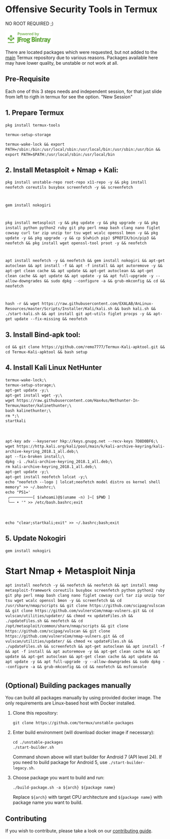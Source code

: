# Offensive Security Tools in Termux

NO ROOT REQUIRED ;)

[![Powered by JFrog Bintray](./.github/static/powered-by-bintray.png)](https://bintray.com)

There are located packages which were requested, but not added to the
[main][termux-packages] Termux repository due to various reasons. Packages
available here may have lower quality, be unstable or not work at all.

## Pre-Requisite
Each one of this 3 steps needs and independent session, for that just slide from left to rigth in termux for see the option. "New Session"


## 1. Prepare Termux
```ShellSession
pkg install termux-tools
```

```ShellSession
termux-setup-storage
```
```ShellSession
termux-wake-lock && export PATH=/sbin:/bin:/usr/local/sbin:/usr/local/bin:/usr/sbin:/usr/bin && export PATH=$PATH:/usr/local/sbin:/usr/local/bin
```

## 2. Install Metasploit + Nmap + Kali:

```ShellSession
pkg install unstable-repo root-repo x11-repo -y && pkg install neofetch coreutils busybox screenfetch -y && screenfetch
```
#
```ShellSession
gem install nokogiri
```
#
```ShellSession
pkg install metasploit -y && pkg update -y && pkg upgrade -y && pkg install python python2 ruby git php perl nmap bash clang nano figlet cowsay curl tar zip unzip tor tsu wget wcalc openssl bmon -y && pkg update -y && pkg upgrade -y && cp $(which pip) $PREFIX/bin/pip3 && neofetch && pkg install wget openssl-tool proot -y && neofetch
```
#
```ShellSession
apt install neofetch -y && neofetch && gem install nokogiri && apt-get autoclean && apt install -f && apt -f install && apt autoremove -y && apt-get clean cache && apt update && apt-get autoclean && apt-get clean cache && apt update && apt update -y && apt full-upgrade -y --allow-downgrades && sudo dpkg --configure -a && grub-mkconfig && cd && neofetch
```
#
```ShellSession
hash -r && wget https://raw.githubusercontent.com/EXALAB/AnLinux-Resources/master/Scripts/Installer/Kali/kali.sh && bash kali.sh && ./start-kali.sh && apt install git apt-utils figlet procps -y && apt-get update --fix-missing && neofetch
```

## 3. Install Bind-apk tool:
```ShellSession
cd && git clone https://github.com/remo7777/Termux-Kali-apktool.git && cd Termux-Kali-apktool && bash setup  
```
## 4. Install Kali Linux NetHunter

```ShellSession
termux-wake-lock;\
termux-setup-storage;\
apt-get update -y;\
apt-get install wget -y;\
wget https://raw.githubusercontent.com/Hax4us/Nethunter-In-Termux/master/kalinethunter;\
bash kalinethunter;\
rm *;\
startkali



apt-key adv --keyserver hkp://keys.gnupg.net --recv-keys 7D8D0BF6;\
wget https://http.kali.org/kali/pool/main/k/kali-archive-keyring/kali-archive-keyring_2018.1_all.deb;\
apt --fix-broken install;\
dpkg -i ./kali-archive-keyring_2018.1_all.deb;\
rm kali-archive-keyring_2018.1_all.deb;\
apt-get update -y;\
apt-get install neofetch lolcat -y;\
echo "neofetch --logo | lolcat;neofetch model distro os kernel shell memory" >> ~/.bashrc;\
echo "PS1='
 ╭──────────[ $(whoami)@$(uname -n) ]─[ $PWD ]
 ╰── • '" >> /etc/bash.bashrc;exit



echo "clear;startkali;exit" >> ~/.bashrc;bash;exit
```

## 5. Update Nokogiri

```ShellSession
gem install nokogiri
```
# Start Nmap + Metasploit Ninja

```ShellSession
apt install neofetch -y && neofetch && neofetch && apt install nmap metasploit-framework coreutils busybox screenfetch python python2 ruby git php perl nmap bash clang nano figlet cowsay curl tar zip unzip tor tsu wget wcalc openssl bmon -y && screenfetch && cd /usr/share/nmap/scripts && git clone https://github.com/scipag/vulscan && git clone https://github.com/vulnersCom/nmap-vulners.git && cd vulscan/utilities/updater/ && chmod +x updateFiles.sh && ./updateFiles.sh && neofetch && cd /opt/metasploit/common/share/nmap/scripts && git clone https://github.com/scipag/vulscan && git clone https://github.com/vulnersCom/nmap-vulners.git && cd vulscan/utilities/updater/ && chmod +x updateFiles.sh && ./updateFiles.sh && screenfetch && apt-get autoclean && apt install -f && apt -f install && apt autoremove -y && apt-get clean cache && apt update && apt-get autoclean && apt-get clean cache && apt update && apt update -y && apt full-upgrade -y --allow-downgrades && sudo dpkg --configure -a && grub-mkconfig && cd && neofetch && msfconsole
```
#
#
#
## (Optional) Building packages manually

You can build all packages manually by using provided docker image. The only
requirements are Linux-based host with Docker installed.

1. Clone this repository:
	```ShellSession
	git clone https://github.com/termux/unstable-packages
	```

2. Enter build environment (will download docker image if necessary):
	```ShellSession
	cd ./unstable-packages
	./start-builder.sh
	```
	Command shown above will start builder for Android 7 (API level 24). If you
	need to build package for Android 5, use `./start-builder-legacy.sh`.

3. Choose package you want to build and run:
	```ShellSession
	./build-package.sh -a ${arch} ${package name}
	```
	Replace `${arch}` with target CPU architecture and `${package name}` with
	package name you want to build.

## Contributing

If you wish to contribute, please take a look on our [contributing guide](./CONTRIBUTING.md).

[termux-packages]: <https://github.com/termux/termux-packages>
